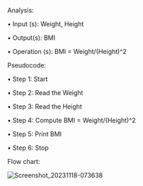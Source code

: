 Analysis:  

•	Input (s): Weight, Height

•	Output(s): BMI

•	Operation (s): BMI = Weight/(Height)^2

Pseudocode:

•	Step 1: Start

•	Step 2: Read the Weight

•	Step 3: Read the Height

•	Step 4: Compute BMI = Weight/(Height)^2 

•	Step 5: Print BMI

•	Step 6: Stop

Flow chart:


![Screenshot_20231118-073638](https://github.com/SWEG-2015EC-Batch/Algorithm-Avengers/assets/149164024/01c1ad92-4d2e-4570-aba6-4e5f77328b20)





